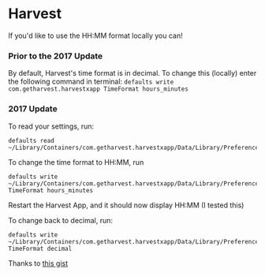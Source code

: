 # Harvest

If you'd like to use the HH:MM format locally you can!

### Prior to the 2017 Update

By default, Harvest's time format is in decimal. To change this (locally) enter the following command in terminal:
```defaults write com.getharvest.harvestxapp TimeFormat hours_minutes```

### 2017 Update

To read your settings, run:
```
defaults read ~/Library/Containers/com.getharvest.harvestxapp/Data/Library/Preferences/group.com.getharvest.Harvest.Documents.plist
```

To change the time format to HH:MM, run

```
defaults write ~/Library/Containers/com.getharvest.harvestxapp/Data/Library/Preferences/group.com.getharvest.Harvest.Documents.plist TimeFormat hours_minutes
```

Restart the Harvest App, and it should now display HH:MM (I tested this)

To change back to decimal, run:
```
defaults write ~/Library/Containers/com.getharvest.harvestxapp/Data/Library/Preferences/group.com.getharvest.Harvest.Documents.plist TimeFormat decimal
```

Thanks to [this gist](https://gist.github.com/rcdilorenzo/ddee4da296e157e48b1efd0d1a193c3d)
